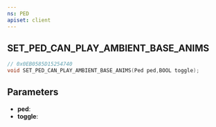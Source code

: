 ```yaml
---
ns: PED
apiset: client
---
```

## SET_PED_CAN_PLAY_AMBIENT_BASE_ANIMS

```c
// 0x0EB0585D15254740
void SET_PED_CAN_PLAY_AMBIENT_BASE_ANIMS(Ped ped,BOOL toggle);
```


## Parameters
* **ped**:
* **toggle**: